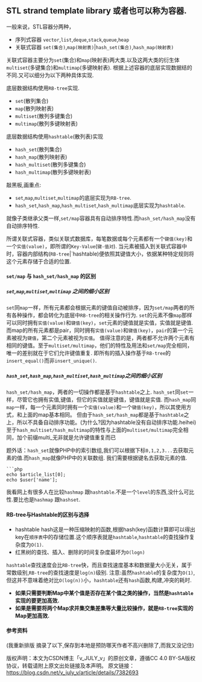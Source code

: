 ## STL strand template library 或者也可以称为容器. 

一般来说，STL容器分两种，

 - 序列式容器 `vector`,`list`,`deque`,`stack`,`queue`,`heap`
 - 关联式容器 `set(集合)`,`map(映射表)`|`hash_set(集合)`,`hash_map(映射表)`
 
关联式容器主要分为`set`(集合)和`map`(映射表)两大类.以及这两大类的衍生体`multiset`(多键集合)和`multimap`(多键映射表).
根据上述容器的底层实现数据结的不同.又可以细分为以下两种具体实现.

底层数据结构使用`RB-tree`实现.

 - `set`(散列集合)
 - `map`(散列映射表)
 - `multiset`(散列多键集合)
 - `multimap`(散列多键映射表)

底层数据结构使用`hashtable`(散列表)实现

 - `hash_set`(散列集合)
 - `hash_map`(散列映射表)
 - `hash_multiset`(散列多键集合)
 - `hash_multimap`(散列多键映射表)

敲黑板,画重点:
 
 - `set`,`map`,`multiset`,`multimap`的底层实现为`RB-tree`.
 - `hash_set`,`hash_map`,`hash_multiset`,`hash_multimap`底层实现为`hashtable`.

就像子类继承父类一样,`set/map`容器具有自动排序特性.而`hash_set/hash_map`没有自动排序特性.

所谓关联式容器，类似关联式数据库，每笔数据或每个元素都有一个`键值(key)`和一个`实值(value)`，即所谓的`Key-Value`(`键-值对`).
当元素被插入到关联式容器中时，容器内部结构(`RB-tree`|`hashtable)便依照其键值大小，依据某种特定规则将这个元素存储于合适的位置.

#### `set/map` 与 `hash_set/hash_map` 的区别 

##### `set`,`map`,`multiset`,`multimap` 之间的细小区别

`set`同`map`一样，所有元素都会根据元素的键值自动被排序，因为`set/map`两者的所有各种操作，都会转化为底层中`RB-tree`的相关操作行为.
`set`的元素不像`map`那样可以同时拥有`实值(value)`和`键值(key)`，`set`元素的键值就是实值，实值就是键值.
而map的所有元素都是pair，同时拥有`实值(value)`和`键值(key)`，`pair`的第一个元素被视为`键值`，第二个元素被视为`实值`。
值得注意的是，两者都不允许两个元素有相同的键值。至于`multiset/multimap`，他们的特性及用法和`set/map`完全相同，唯一的差别就在于它们允许键值重复.
即所有的插入操作基于`RB-tree`的`insert_equal()`而非`insert_unique()`.

##### `hash_set`,`hash_map`,`hash_multiset`,`hash_multimap`之间的细小区别

`hash_set/hash_map`，两者的一切操作都是基于`hashtable`之上.
`hash_set`同`set`一样，尽管它也拥有实值,键值，但它的实值就是键值，键值就是实值.
而`hash_map`同`map`一样，每一个元素同时拥有一个`实值(value)`和一个`键值(key)`，所以其使用方式，和上面的map基本相同。
但由于`hash_set/hash_map`都是基于`hashtable`之上，所以不具备自动排序功能。(为什么?因为hashtable没有自动排序功能.heihei)
至于`hash_multiset/hash_multimap`的特性与上面的`multiset/multimap`完全相同，加个前缀multi_无非就是允许键值重复而已

题外话：`hash_set`就像PHP中的索引数组,我们可以根据下标`0,1,2,3...`去获取元素的值.而`hash_map`就像PHP中的关联数组.
我们需要根据键名去获取元素的值.

    ```php
    echo $article_list[0];
    echo $user['name'];
    
我看网上有很多人在比较`hashmap` 跟`hashtable`.不是一个`level`的东西,没什么可比性.要比也是`hashmap` 跟`hashset`.
    
#### RB-tree与Hashtable的区别与选择

 - hashtable hash这是一种压缩映射的函数,根据hash(key)函数计算即可以得出key在`顺序表`中的存储位置.这个顺序表就是`hashtable`,`hashtable`的查找操作复杂度为`O(1)`.
 - 红黑树的查找、插入、删除的时间复杂度最坏为`O(logn)` 

`hashtable`查找速度会比`RB-tree`快，而且查找速度基本和数据量大小无关，属于常数级别,`RB-tree`的查找速度是`log(n)`级别.
注意:虽然`hashtable`的复杂度为`O(1)`,但这并不意味着绝对比`O(log(n))`小，`hashtable`还有`hash`函数,构建,冲突的耗时.

 - **如果只需要判断Map中某个值是否存在某个值之类的操作，当然是`hashtable`实现的要更加高效.**
 - **如果是需要将两个Map求并集交集差集等大量比较操作，就是`RB-tree`实现的Map更加高效.**
    
#### 参考资料

(我重新排版 摘录了以下,保存到本地是预防哪天作者不高兴删除了,而我又没记住)

版权声明：本文为CSDN博主「v_JULY_v」的原创文章，遵循CC 4.0 BY-SA版权协议，转载请附上原文出处链接及本声明。
原文链接：https://blog.csdn.net/v_july_v/article/details/7382693